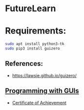 # FutureLearn

# Requirements:

```sh
sudo apt install python3-tk
sudo pip3 install guizero
```

## References:

- https://lawsie.github.io/guizero/

## [Programming with GUIs](https://www.futurelearn.com/courses/programming-with-guis)
- [Certificate of Achievement](https://www.futurelearn.com/certificates/5eaqieh)
